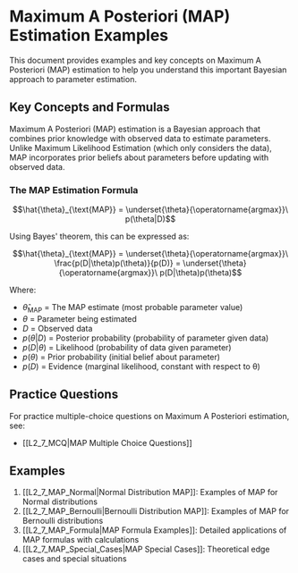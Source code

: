 # Maximum A Posteriori (MAP) Estimation Examples

This document provides examples and key concepts on Maximum A Posteriori (MAP) estimation to help you understand this important Bayesian approach to parameter estimation.

## Key Concepts and Formulas

Maximum A Posteriori (MAP) estimation is a Bayesian approach that combines prior knowledge with observed data to estimate parameters. Unlike Maximum Likelihood Estimation (which only considers the data), MAP incorporates prior beliefs about parameters before updating with observed data.

### The MAP Estimation Formula

$$\hat{\theta}_{\text{MAP}} = \underset{\theta}{\operatorname{argmax}}\ p(\theta|D)$$

Using Bayes' theorem, this can be expressed as:

$$\hat{\theta}_{\text{MAP}} = \underset{\theta}{\operatorname{argmax}}\ \frac{p(D|\theta)p(\theta)}{p(D)} = \underset{\theta}{\operatorname{argmax}}\ p(D|\theta)p(\theta)$$

Where:
- $\hat{\theta}_{\text{MAP}}$ = The MAP estimate (most probable parameter value)
- $\theta$ = Parameter being estimated
- $D$ = Observed data
- $p(\theta|D)$ = Posterior probability (probability of parameter given data)
- $p(D|\theta)$ = Likelihood (probability of data given parameter)
- $p(\theta)$ = Prior probability (initial belief about parameter)
- $p(D)$ = Evidence (marginal likelihood, constant with respect to θ)

## Practice Questions

For practice multiple-choice questions on Maximum A Posteriori estimation, see:
- [[L2_7_MCQ|MAP Multiple Choice Questions]]

## Examples

1. [[L2_7_MAP_Normal|Normal Distribution MAP]]: Examples of MAP for Normal distributions
2. [[L2_7_MAP_Bernoulli|Bernoulli Distribution MAP]]: Examples of MAP for Bernoulli distributions
3. [[L2_7_MAP_Formula|MAP Formula Examples]]: Detailed applications of MAP formulas with calculations
4. [[L2_7_MAP_Special_Cases|MAP Special Cases]]: Theoretical edge cases and special situations
